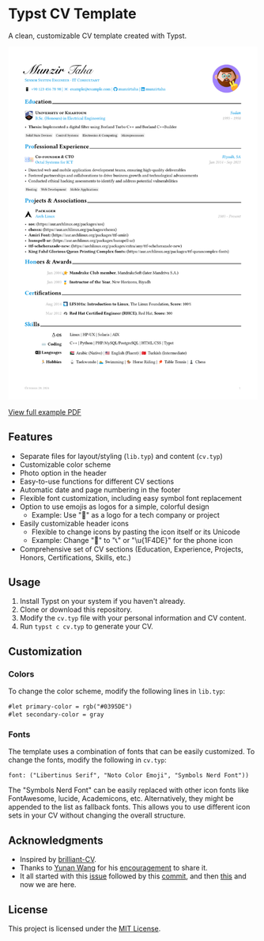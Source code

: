 # Typst CV Template

A clean, customizable CV template created with Typst.

![CV Template Preview](preview.svg)

[View full example PDF](cv.pdf)

## Features

- Separate files for layout/styling (`lib.typ`) and content (`cv.typ`)
- Customizable color scheme
- Photo option in the header
- Easy-to-use functions for different CV sections
- Automatic date and page numbering in the footer
- Flexible font customization, including easy symbol font replacement
- Option to use emojis as logos for a simple, colorful design
  - Example: Use "🚀" as a logo for a tech company or project
- Easily customizable header icons
  - Flexible to change icons by pasting the icon itself or its Unicode
  - Example: Change "📱" to "📞" or "\u{1F4DE}" for the phone icon
- Comprehensive set of CV sections (Education, Experience, Projects, Honors, Certifications, Skills, etc.)

## Usage

1. Install Typst on your system if you haven't already.
2. Clone or download this repository.
3. Modify the `cv.typ` file with your personal information and CV content.
4. Run `typst c cv.typ` to generate your CV.

## Customization

### Colors

To change the color scheme, modify the following lines in `lib.typ`:

```typst
#let primary-color = rgb("#0395DE")
#let secondary-color = gray
```

### Fonts

The template uses a combination of fonts that can be easily customized. To change the fonts, modify the following in `cv.typ`:

```typst
font: ("Libertinus Serif", "Noto Color Emoji", "Symbols Nerd Font"))
```

The "Symbols Nerd Font" can be easily replaced with other icon fonts like FontAwesome, lucide, Academicons, etc. Alternatively, they might be appended to the list as fallback fonts. This allows you to use different icon sets in your CV without changing the overall structure.

## Acknowledgments

- Inspired by [brilliant-CV](https://github.com/mintyfrankie/brilliant-CV).
- Thanks to [Yunan Wang](https://github.com/mintyfrankie) for his [encouragement](https://github.com/mintyfrankie/brilliant-CV/issues/67) to share it.
- It all started with this [issue](https://github.com/mintyfrankie/brilliant-CV-Submodule/issues/3) followed by this [commit](https://github.com/mintyfrankie/brilliant-CV-Submodule/pull/4), and then [this](https://github.com/mintyfrankie/brilliant-CV/issues/55) and now we are here.

## License

This project is licensed under the [MIT License](./LICENSE).
